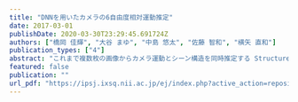 ```yaml
---
title: "DNNを用いたカメラの6自由度相対運動推定"
date: 2017-03-01
publishDate: 2020-03-30T23:29:45.691724Z
authors: ["橋岡 佳輝", "大谷 まゆ", "中島 悠太", "佐藤 智和", "横矢 直和"]
publication_types: ["4"]
abstract: "これまで複数枚の画像からカメラ運動とシーン構造を同時推定する Structure from Motion に関する手法が広く研究されてきた．多くの手法では画像上の特徴点を抽出し特徴の対応関係からカメラ運動とシーン構造を推定する．しかし，空や道路などのように画像上に特徴の少ないシーンでは，特徴点を検出できず推定に失敗することがある．このような理由から，より多様なシーンにおいてカメラの相対運動とシーンの 3 次元構造を頑健に推定可能な手法が求められている．本研究では，畳み込みニューラルネットワークを用い，2 枚の入力画像から直接カメラの相対運動を推定する手法を提案する．加えて，畳み込みニューラルネットワークで計算した特徴量を Long Short-Term Memory (LSTM) に入力することにより，時系列画像における過去の情報を考慮したカメラの相対運動を推定する手法を提案する．"
featured: false
publication: ""
url_pdf: "https://ipsj.ixsq.nii.ac.jp/ej/index.php?active_action=repository_view_main_item_detail&page_id=13&block_id=8&item_id=178340&item_no=1"
---
```


